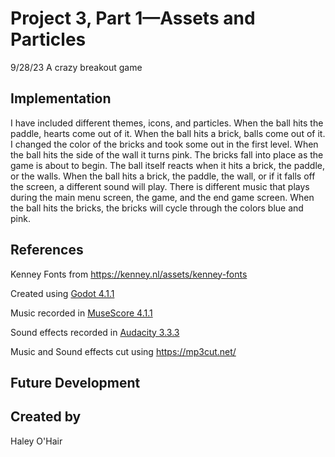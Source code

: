 # Project 3, Part 1—Assets and Particles
9/28/23
A crazy breakout game


## Implementation

I have included different themes, icons, and particles. When the ball hits the paddle, hearts come out of it. When the ball hits a brick, balls come out of it. I changed the color of the bricks and took some out in the first level. When the ball hits the side of the wall it turns pink. The bricks fall into place as the game is about to begin. The ball itself reacts when it hits a brick, the paddle, or the walls. When the ball hits a brick, the paddle, the wall, or if it falls off the screen, a different sound will play. There is different music that plays during the main menu screen, the game, and the end game screen. When the ball hits the bricks, the bricks will cycle through the colors blue and pink.


## References
Kenney Fonts from https://kenney.nl/assets/kenney-fonts

Created using [Godot 4.1.1](https://godotengine.org/download)

Music recorded in [MuseScore 4.1.1](https://musescore.org/en)

Sound effects recorded in [Audacity 3.3.3](https://www.audacityteam.org/)

Music and Sound effects cut using https://mp3cut.net/

## Future Development


## Created by
Haley O'Hair
